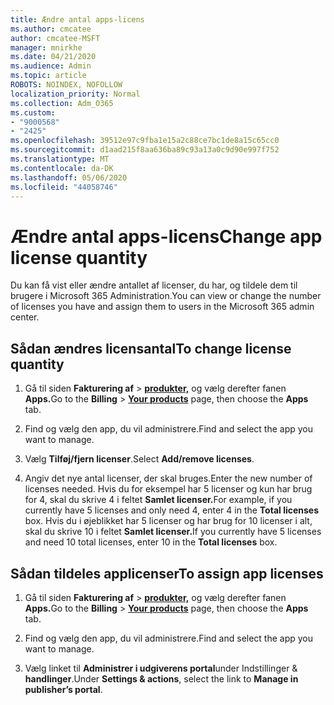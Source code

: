 ```yaml
---
title: Ændre antal apps-licens
ms.author: cmcatee
author: cmcatee-MSFT
manager: mnirkhe
ms.date: 04/21/2020
ms.audience: Admin
ms.topic: article
ROBOTS: NOINDEX, NOFOLLOW
localization_priority: Normal
ms.collection: Adm_O365
ms.custom:
- "9000568"
- "2425"
ms.openlocfilehash: 39512e97c9fba1e15a2c88ce7bc1de8a15c65cc0
ms.sourcegitcommit: d1aad215f8aa636ba89c93a13a0c9d90e997f752
ms.translationtype: MT
ms.contentlocale: da-DK
ms.lasthandoff: 05/06/2020
ms.locfileid: "44058746"
---
```

# <a name="change-app-license-quantity"></a><span data-ttu-id="1de0e-102">Ændre antal apps-licens</span><span class="sxs-lookup"><span data-stu-id="1de0e-102">Change app license quantity</span></span>

<span data-ttu-id="1de0e-103">Du kan få vist eller ændre antallet af licenser, du har, og tildele dem til brugere i Microsoft 365 Administration.</span><span class="sxs-lookup"><span data-stu-id="1de0e-103">You can view or change the number of licenses you have and assign them to users in the Microsoft 365 admin center.</span></span> 

## <a name="to-change-license-quantity"></a><span data-ttu-id="1de0e-104">Sådan ændres licensantal</span><span class="sxs-lookup"><span data-stu-id="1de0e-104">To change license quantity</span></span>

1. <span data-ttu-id="1de0e-105">Gå til siden **Fakturering af** > **[produkter,](https://go.microsoft.com/fwlink/p/?linkid=842054)** og vælg derefter fanen **Apps.**</span><span class="sxs-lookup"><span data-stu-id="1de0e-105">Go to the **Billing** > **[Your products](https://go.microsoft.com/fwlink/p/?linkid=842054)** page, then choose the **Apps** tab.</span></span>

2. <span data-ttu-id="1de0e-106">Find og vælg den app, du vil administrere.</span><span class="sxs-lookup"><span data-stu-id="1de0e-106">Find and select the app you want to manage.</span></span>  

3. <span data-ttu-id="1de0e-107">Vælg **Tilføj/fjern licenser**.</span><span class="sxs-lookup"><span data-stu-id="1de0e-107">Select **Add/remove licenses**.</span></span>

4. <span data-ttu-id="1de0e-108">Angiv det nye antal licenser, der skal bruges.</span><span class="sxs-lookup"><span data-stu-id="1de0e-108">Enter the new number of licenses needed.</span></span> <span data-ttu-id="1de0e-109">Hvis du for eksempel har 5 licenser og kun har brug for 4, skal du skrive 4 i feltet **Samlet licenser.**</span><span class="sxs-lookup"><span data-stu-id="1de0e-109">For example, if you currently have 5 licenses and only need 4, enter 4 in the **Total licenses** box.</span></span> <span data-ttu-id="1de0e-110">Hvis du i øjeblikket har 5 licenser og har brug for 10 licenser i alt, skal du skrive 10 i feltet **Samlet licenser.**</span><span class="sxs-lookup"><span data-stu-id="1de0e-110">If you currently have 5 licenses and need 10 total licenses, enter 10 in the **Total licenses** box.</span></span>

## <a name="to-assign-app-licenses"></a><span data-ttu-id="1de0e-111">Sådan tildeles applicenser</span><span class="sxs-lookup"><span data-stu-id="1de0e-111">To assign app licenses</span></span>

1. <span data-ttu-id="1de0e-112">Gå til siden **Fakturering af** > **[produkter,](https://go.microsoft.com/fwlink/p/?linkid=842054)** og vælg derefter fanen **Apps.**</span><span class="sxs-lookup"><span data-stu-id="1de0e-112">Go to the **Billing** > **[Your products](https://go.microsoft.com/fwlink/p/?linkid=842054)** page, then choose the **Apps** tab.</span></span>

2. <span data-ttu-id="1de0e-113">Find og vælg den app, du vil administrere.</span><span class="sxs-lookup"><span data-stu-id="1de0e-113">Find and select the app you want to manage.</span></span>  

3. <span data-ttu-id="1de0e-114">Vælg linket til **Administrer i udgiverens portal**under Indstillinger & **handlinger**.</span><span class="sxs-lookup"><span data-stu-id="1de0e-114">Under **Settings & actions**, select the link to **Manage in publisher’s portal**.</span></span>